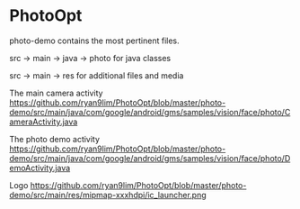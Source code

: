 # PhotoOpt

photo-demo contains the most pertinent files.

src -> main -> java -> photo for java classes

src -> main -> res for additional files and media

The main camera activity
https://github.com/ryan9lim/PhotoOpt/blob/master/photo-demo/src/main/java/com/google/android/gms/samples/vision/face/photo/CameraActivity.java

The photo demo activity
https://github.com/ryan9lim/PhotoOpt/blob/master/photo-demo/src/main/java/com/google/android/gms/samples/vision/face/photo/DemoActivity.java

Logo
https://github.com/ryan9lim/PhotoOpt/blob/master/photo-demo/src/main/res/mipmap-xxxhdpi/ic_launcher.png
